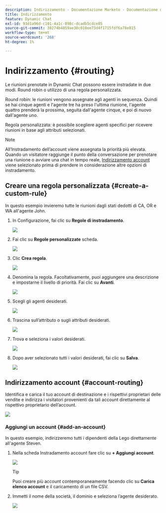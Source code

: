 ```yaml
---
description: Indirizzamento - Documentazione Marketo - Documentazione del prodotto
title: Indirizzamento
feature: Dynamic Chat
exl-id: 93d1a96d-c101-4a1c-898c-dcadb5cdce85
source-git-commit: 38274b4859ae38c018ee73d4f1715fdf6a78e815
workflow-type: tm+mt
source-wordcount: '268'
ht-degree: 1%

---
```


# Indirizzamento {#routing}

Le riunioni prenotate in Dynamic Chat possono essere instradate in due modi. Round robin o utilizzo di una regola personalizzata.

Round robin: le riunioni vengono assegnate agli agenti in sequenza. Quindi se hai cinque agenti e l&#39;agente tre ha preso l&#39;ultima riunione, l&#39;agente quattro prenderà la prossima, seguita dall&#39;agente cinque, e poi di nuovo dall&#39;agente uno.

Regola personalizzata: è possibile scegliere agenti specifici per ricevere riunioni in base agli attributi selezionati.

>[!NOTE]
>
>All’Instradamento dell’account viene assegnata la priorità più elevata. Quando un visitatore raggiunge il punto della conversazione per prenotare una riunione o avviare una chat in tempo reale, [Indirizzamento account](#account-routing) viene selezionato prima di prendere in considerazione altre opzioni di instradamento.

## Creare una regola personalizzata {#create-a-custom-rule}

In questo esempio invieremo tutte le riunioni dagli stati dedotti di CA, OR e WA all&#39;agente John.

1. In Configurazione, fai clic su **Regole di instradamento**.

   ![](assets/routing-1.png)

1. Fai clic su **Regole personalizzate** scheda.

   ![](assets/routing-2.png)

1. Clic **Crea regola**.

   ![](assets/routing-3.png)

1. Denomina la regola. Facoltativamente, puoi aggiungere una descrizione e impostarne il livello di priorità. Fai clic su **Avanti**.

   ![](assets/routing-4.png)

1. Scegli gli agenti desiderati.

   ![](assets/routing-5.png)

1. Trascina sull’attributo o sugli attributi desiderati.

   ![](assets/routing-6.png)

1. Trova e seleziona i valori desiderati.

   ![](assets/routing-7.png)

1. Dopo aver selezionato tutti i valori desiderati, fai clic su **Salva**.

   ![](assets/routing-8.png)

## Indirizzamento account {#account-routing}

Identifica e carica il tuo account di destinazione e i rispettivi proprietari delle vendite e indirizza i visitatori provenienti da tali account direttamente al rispettivo proprietario dell’account.

![](assets/routing-9.png)

### Aggiungi un account {#add-an-account}

In questo esempio, indirizzeremo tutti i dipendenti della Lego direttamente all&#39;agente Steven.

1. Nella scheda Instradamento account fare clic su **+ Aggiungi account**.

   ![](assets/routing-10.png)

   >[!TIP]
   >
   >Puoi creare più account contemporaneamente facendo clic su **Carica elenco account** e il caricamento di un file CSV.

1. Immetti il nome della società, il dominio e seleziona l’agente desiderato.

   ![](assets/routing-11.png)
